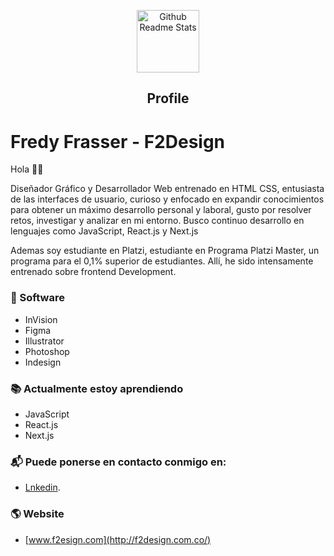 <p align="center">
 <img width="100px" src="http://f2design.com.co/f2design.svg" align="center" alt="Github Readme Stats"/>
 <h2 align="center">Profile</h2>
</p>

# Fredy Frasser - F2Design 

Hola 👋🏼

Diseñador Gráfico y Desarrollador Web entrenado en HTML CSS, entusiasta de las interfaces de usuario, curioso y enfocado en expandir conocimientos para obtener un máximo desarrollo personal y laboral, gusto por resolver retos, investigar y analizar en mi entorno. 
Busco continuo desarrollo en lenguajes como JavaScript, React.js y Next.js

Ademas soy estudiante en Platzi, estudiante en Programa Platzi Master, un programa para el 0,1% superior de estudiantes. Allí, he sido intensamente entrenado sobre frontend Development.

### 🚀 Software
- InVision
- Figma
- Illustrator
- Photoshop
- Indesign

### 📚 Actualmente estoy aprendiendo
- JavaScript
- React.js
- Next.js

### 📬 Puede ponerse en contacto conmigo en:
- [Lnkedin](https://www.linkedin.com/in/fredyfrasser/).

### 🌎 Website
- [www.f2esign.com](http://f2design.com.co/)
